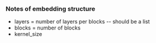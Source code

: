 ### Notes of embedding structure

* layers = number of layers per blocks -- should be a list
* blocks = number of blocks 
* kernel_size